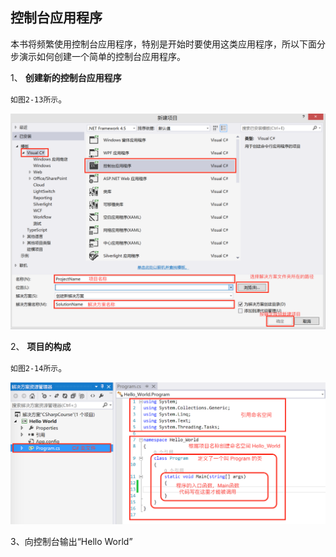 ## 控制台应用程序

本书将频繁使用控制台应用程序，特别是开始时要使用这类应用程序，所以下面分步演示如何创建一个简单的控制台应用程序。

1、 **创建新的控制台应用程序**

``如图2-13所示``。

![图2-13](/assets/2-13.png)

2、 **项目的构成**

``如图2-14所示``。

![图2-14](/assets/2-14.png)

3、向控制台输出“Hello World”